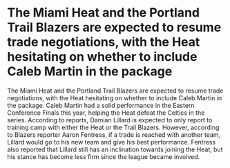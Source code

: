 # The Miami Heat and the Portland Trail Blazers are expected to resume trade negotiations, with the Heat hesitating on whether to include Caleb Martin in the package 
 The Miami Heat and the Portland Trail Blazers are expected to resume trade negotiations, with the Heat hesitating on whether to include Caleb Martin in the package. Caleb Martin had a solid performance in the Eastern Conference Finals this year, helping the Heat defeat the Celtics in the series. According to reports, Damian Lillard is expected to only report to training camp with either the Heat or the Trail Blazers. However, according to Blazers reporter Aaron Fentress, if a trade is reached with another team, Lillard would go to his new team and give his best performance. Fentress also reported that Lillard still has an inclination towards joining the Heat, but his stance has become less firm since the league became involved.